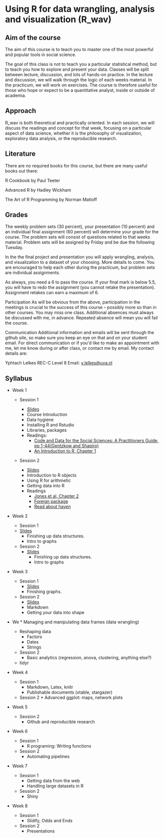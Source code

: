 # Using R for data wrangling, analysis and visualization (R_wav)

## Aim of the course
The aim of this course is to teach you to master one of the most powerful and popular tools in social science. 

The goal of this class is not to teach you a particular statistical method, but to teach you how to explore and present your data. Classes will be split between lecture, discussion, and lots of hands-on practice. In the lecture and discussion, we will walk through the logic of each weeks material. In the practicum, we will work on exercises. The course is therefore useful for those who hope or expect to be a quantitative analyst, inside or outside of academia. 

## Approach
R_wav is both theoretical and practically oriented. In each session, we will discuss the readings and concept for that week, focusing on a particular aspect of data science, whether it is the philosophy of visualization, exploratory data analysis, or the reproducible research. 

## Literature
There are no required books for this course, but there are many useful books out there:

R Cookbook by Paul Teeter

Advanced R by Hadley Wickham

The Art of R Programming by Norman Matloff

## Grades
The weekly problem sets (30 percent), your presentation (10 percent) and an individual final assignment (60 percent) will determine your grade for the course. The problem sets will consist of questions related to that weeks material. Problem sets will be assigned by Friday and be due the following Tuesday. 

In the the final project and presentation you will apply wrangling, analysis, and visualization to a dataset of your choosing. More details to come. You are encouraged to help each other during the practicum, but problem sets are individual assignments.

As always, you need a 6 to pass the course. If your final mark is below 5.5, you will have to redo the assignment (you cannot retake the presentation). Assignment retakes can earn a maximum of 6.

Participation
As will be obvious from the above, participation in the meetings is crucial to the success of this course – possibly more so than in other courses. You may miss one class. Additional absences must always be discussed with me, in advance. Repeated absence will mean you will fail the course. 

Communication
Additional information and emails will be sent through the github site, so make sure you keep an eye on that and on your student email. For direct communication or if you'd like to make an appointment with me, let me know during or after class, or contact me by email. My contact details are:

Yphtach Lelkes
REC-C Level 8
Email: y.lelkes@uva.nl


## Syllabus
* Week 1
	* Session 1
		* [Slides](https://dl.dropboxusercontent.com/u/42416194/r_wav_1a/Week1-a/index.html)
		* Course Introduction
		* Data hygiene
		* Installing R and Rstudio
		* Libraries, packages
		* Readings: 
			* [Code and Data for the Social Sciences: A Practitioners Guide, pp 1-44(Gentzkow and Shapiro)](http://web.stanford.edu/~gentzkow/research/CodeAndData.pdf)
			* [An Introduction to R, Chapter 1](https://cran.r-project.org/doc/manuals/R-intro.pdf)
	
	* Session 2
	
		* [Slides](https://dl.dropboxusercontent.com/u/42416194/R_wav/Week1-b/index.html)
		* Introduction to R objects
		* Using R for arithmetic
		* Getting data into R
		* Readings
			* [Jones et al, Chapter 2](https://dl.dropboxusercontent.com/u/42416194/r_wav_2a/jones2a.pdf)
			* [Foreign package](https://cran.r-project.org/web/packages/foreign/foreign.pdf)
			* [Read about haven](https://github.com/hadley/haven)
		
* Week 2
	* Session 1
    * [Slides](https://dl.dropboxusercontent.com/u/42416194/R_wav/Week2-a/Untitled.html)
		* Finishing up data structures.
		* Intro to graphs
  * Session 2
    * [Slides](https://dl.dropboxusercontent.com/u/42416194/R_wav/Week2-b/Untitled.html)
		* Finishing up data structures.
		* Intro to graphs
    
    

* Week 3
  * Session 1
    * [Slides](https://dl.dropboxusercontent.com/u/42416194/R_wav/Week2-b/Untitled.html)
    * Finishing graphs.
  * Session 2
    * [Slides](https://dl.dropboxusercontent.com/u/42416194/R_wav/Week3-b/mydeck/index.html)
    * Markdown
    * Getting your data into shape

* We
		* Managing and manipulating data frames (data wrangling) 
    * Reshaping data
		* Factors
		* Dates
		* Strings	
	* Session 2	
		* Basic analytics (regression, anova, clustering, anything else?)
    * tidyr
* Week 4 
	* Session 1 
		* Markdown, Latex, knitr
		* Publishable documents (xtable, stargazer)
  * Session 2
		* Advanced ggplot: maps, network plots

* Week 5
	* Session 2
		* Github and reproducible research
		
* Week 6
	* Session 1
		* R programing: Writing functions  
	* Session 2
		* Automating pipelines 

* Week 7
 	* Session 1
 		* Getting data from the web
 		* Handling large datasets in R  
    * Session 2
    	* Shiny 


* Week 8
	* Session 1
		* Slidify, Odds and Ends 	
   * Session 2 
    	* Presentations
